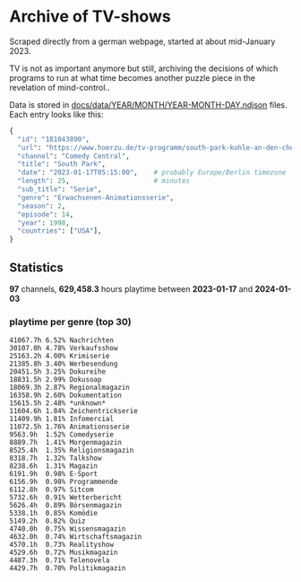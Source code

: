 # Archive of TV-shows

Scraped directly from a german webpage, started at about mid-January 2023.

TV is not as important anymore but still, archiving the decisions of which programs to run at what time
becomes another puzzle piece in the revelation of mind-control.. 

Data is stored in [docs/data/YEAR/MONTH/YEAR-MONTH-DAY.ndjson](docs/data/) files. 
Each entry looks like this:

```python
{
  "id": "181043890", 
  "url": "https://www.hoerzu.de/tv-programm/south-park-kohle-an-den-chefkoch/bid_181043890/", 
  "channel": "Comedy Central", 
  "title": "South Park", 
  "date": "2023-01-17T05:15:00",    # probably Europe/Berlin timezone 
  "length": 25,                     # minutes 
  "sub_title": "Serie", 
  "genre": "Erwachsenen-Animationsserie", 
  "season": 2, 
  "episode": 14, 
  "year": 1998, 
  "countries": ["USA"],
}
```

## Statistics

**97** channels, **629,458.3** hours playtime between **2023-01-17** and **2024-01-03**


### playtime per genre (top 30)

    41067.7h 6.52% Nachrichten
    30107.0h 4.78% Verkaufsshow
    25163.2h 4.00% Krimiserie
    21385.8h 3.40% Werbesendung
    20451.5h 3.25% Dokureihe
    18831.5h 2.99% Dokusoap
    18069.3h 2.87% Regionalmagazin
    16358.9h 2.60% Dokumentation
    15615.5h 2.48% *unknown*
    11604.6h 1.84% Zeichentrickserie
    11409.9h 1.81% Infomercial
    11072.5h 1.76% Animationsserie
    9563.9h  1.52% Comedyserie
    8889.7h  1.41% Morgenmagazin
    8525.4h  1.35% Religionsmagazin
    8318.7h  1.32% Talkshow
    8238.6h  1.31% Magazin
    6191.9h  0.98% E-Sport
    6156.9h  0.98% Programmende
    6112.8h  0.97% Sitcom
    5732.6h  0.91% Wetterbericht
    5626.4h  0.89% Börsenmagazin
    5338.1h  0.85% Komödie
    5149.2h  0.82% Quiz
    4740.0h  0.75% Wissensmagazin
    4632.0h  0.74% Wirtschaftsmagazin
    4570.1h  0.73% Realityshow
    4529.6h  0.72% Musikmagazin
    4487.3h  0.71% Telenovela
    4429.7h  0.70% Politikmagazin
